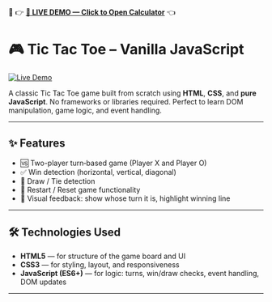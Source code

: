 🔗 👉 **[🚀 LIVE DEMO — Click to Open Calculator](https://tic-tac-toe-vanilla-js-gagan.netlify.app)** 👈
# 🎮 Tic Tac Toe – Vanilla JavaScript

[![Live Demo](https://img.shields.io/badge/🚀%20Live%20Demo‑Click%20Here-brightgreen?style=for-the-badge)](https://tic-tac-toe-vanilla-js-gagan.netlify.app)

A classic Tic Tac Toe game built from scratch using **HTML**, **CSS**, and **pure JavaScript**. No frameworks or libraries required. Perfect to learn DOM manipulation, game logic, and event handling.

---

## ✨ Features

- 🆚 Two-player turn‑based game (Player X and Player O)  
- ✅ Win detection (horizontal, vertical, diagonal)  
- 🤝 Draw / Tie detection  
- 🔄 Restart / Reset game functionality  
- 🎯 Visual feedback: show whose turn it is, highlight winning line  

---

## 🛠 Technologies Used

- **HTML5** — for structure of the game board and UI  
- **CSS3** — for styling, layout, and responsiveness  
- **JavaScript (ES6+)** — for logic: turns, win/draw checks, event handling, DOM updates  

---
